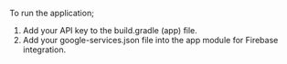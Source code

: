To run the application; 
1) Add your API key to the build.gradle (app) file.
2) Add your google-services.json file into the app module for Firebase integration.
